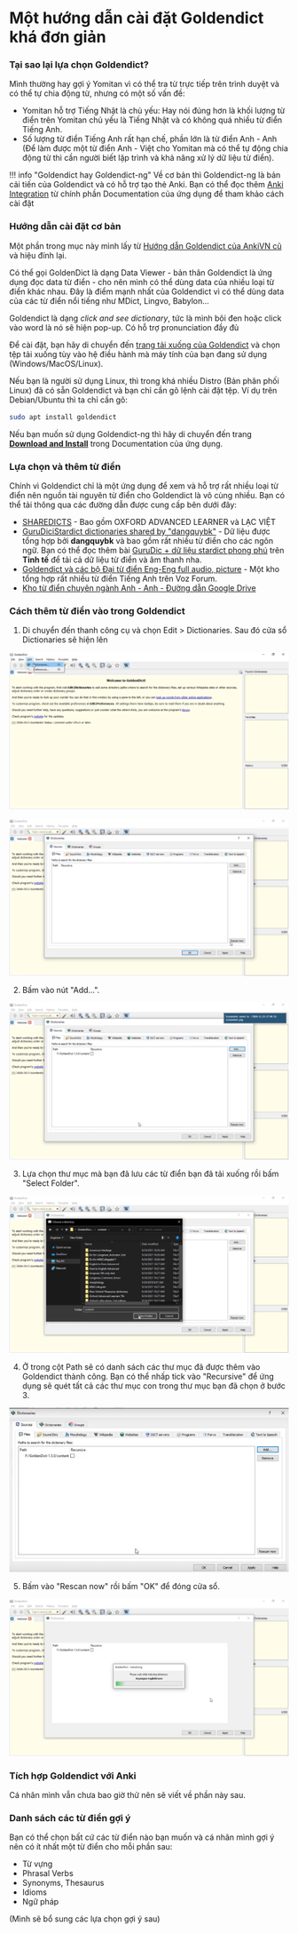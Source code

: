 # Một hướng dẫn cài đặt Goldendict khá đơn giản

### Tại sao lại lựa chọn Goldendict?
Mình thường hay gợi ý Yomitan vì có thể tra từ trực tiếp trên trình duyệt và có thể tự chia động từ, nhưng có một số vấn đề:

- Yomitan hỗ trợ Tiếng Nhật là chủ yếu: Hay nói đúng hơn là khối lượng từ điển trên Yomitan chủ yếu là Tiếng Nhật và có không quá nhiều từ điển Tiếng Anh.
- Số lượng từ điển Tiếng Anh rất hạn chế, phần lớn là từ điển Anh - Anh (Để làm được một từ điển Anh - Việt cho Yomitan mà có thể tự động chia động từ thì cần người biết lập trình và khả năng xử lý dữ liệu từ điển).

!!! info "Goldendict hay Goldendict-ng"
    Về cơ bản thì Goldendict-ng là bản cải tiến của Goldendict và có hỗ trợ tạo thẻ Anki. Bạn có thể đọc thêm [Anki Integration](https://xiaoyifang.github.io/goldendict-ng/topic_anki/) từ chính phần Documentation của ứng dụng để tham khảo cách cài đặt

### Hướng dẫn cài đặt cơ bản
Một phần trong mục này mình lấy từ [Hướng dẫn Goldendict của AnkiVN cũ](https://ankivn.blogspot.com/2020/09/goldendict.html) và hiệu đính lại.

Có thể gọi GoldenDict là dạng Data Viewer - bản thân Goldendict là ứng dụng đọc data từ điển - cho nên mình có thể dùng data của nhiều loại từ điển khác nhau. Đây là điểm mạnh nhất của Goldendict vì có thể dùng data của các từ điển nổi tiếng như MDict, Lingvo, Babylon...

Goldendict là dạng _click and see dictionary_, tức là mình bôi đen hoặc click vào word là nó sẽ hiện pop-up. Có hỗ trợ pronunciation đầy đủ

Để cài đặt, bạn hãy di chuyển đến [trang tải xuống của Goldendict](http://www.goldendict.org/download.php) và chọn tệp tải xuống tùy vào hệ điều hành mà máy tính của bạn đang sử dụng (Windows/MacOS/Linux).

Nếu bạn là người sử dụng Linux, thì trong khá nhiều Distro (Bản phân phối Linux) đã có sẵn Goldendict và bạn chỉ cần gõ lệnh cài đặt tệp. Ví dụ trên Debian/Ubuntu thì ta chỉ cần gõ:

```bash
sudo apt install goldendict
```    

Nếu bạn muốn sử dụng Goldendict-ng thì hãy di chuyển đến trang [**Download and Install**](https://xiaoyifang.github.io/goldendict-ng/install/) trong Documentation của ứng dụng.

### Lựa chọn và thêm từ điển
Chính vì Goldendict chỉ là một ứng dụng để xem và hỗ trợ rất nhiều loại từ điển nên nguồn tài nguyên từ điển cho Goldendict là vô cùng nhiều. Bạn có thể tải thông qua các đường dẫn được cung cấp bên dưới đây:

- [SHAREDICTS](https://onedrive.live.com/?authkey=%21AIWJ6XswS%5F1l348&id=C198D829F58B89BB%21550320&cid=C198D829F58B89BB) - Bao gồm OXFORD ADVANCED LEARNER
và LẠC VIỆT
- [GuruDiciStardict dictionaries shared by "dangquybk"](https://www.mediafire.com/?wkai7p5hs9e2m=) - Dữ liệu được tổng hợp bởi **dangquybk** và bao gồm rất nhiều từ điển cho các ngôn ngữ. Bạn có thể đọc thêm bài [GuruDic + dữ liệu stardict phong phú](https://tinhte.vn/thread/gurudic-du-lieu-stardict-phong-phu-tu-dien-da-ngon-ngu-tot-nhat-tren-ios.338525/) trên **Tinh tế** để tải cả dữ liệu từ điển và âm thanh nha.
- [Goldendict và các bộ Đại từ điển Eng-Eng full audio, picture](https://voz.vn/t/reup-goldendict-va-cac-bo-%C4%90ai-tu-%C4%91ien-eng-eng-full-audio-picture.710141/) - Một kho tổng hợp rất nhiều từ điển Tiếng Anh trên Voz Forum.
- [Kho từ điển chuyên ngành Anh - Anh - Đường dẫn Google Drive](https://drive.google.com/drive/folders/0BzrQwK2v03aKWjlsQ3NsaWJKalU?resourcekey=0-DtgqOJiVFSDI231ugoQgiQ)


### Cách thêm từ điển vào trong Goldendict

1. Di chuyển đến thanh công cụ và chọn Edit > Dictionaries. Sau đó cửa sổ Dictionaries sẽ hiện lên

![Bước 1](img/goldendict/buoc-1.png)

![Bước 2](img/goldendict/buoc-2.png)

2. Bấm vào nút "Add...".

![Bước 3](img/goldendict/buoc3-1.png)

3. Lựa chọn thư mục mà bạn đã lưu các từ điển bạn đã tải xuống rồi bấm "Select Folder".

![Bước 4](img/goldendict/buoc3-2.png)

4. Ở trong cột Path sẽ có danh sách các thư mục đã được thêm vào Goldendict thành công. Bạn có thể nhấp tick vào "Recursive" để ứng dụng sẽ quét tất cả các thư mục con trong thư mục bạn đã chọn ở bước 3.

![Bước 4](img/goldendict/buoc-4.png)


5. Bấm vào "Rescan now" rồi bấm "OK" để đóng cửa sổ.
 
![Bước 5](img/goldendict/buoc-5.png)

### Tích hợp Goldendict với Anki
Cá nhân mình vẫn chưa bao giờ thử nên sẽ viết về phần này sau.

### Danh sách các từ điển gợi ý
Bạn có thể chọn bất cứ các từ điển nào bạn muốn và cá nhân mình gợi ý nên có ít nhất một từ điển cho mỗi phần sau:

- Từ vựng
- Phrasal Verbs
- Synonyms, Thesaurus
- Idioms
- Ngữ pháp

(Mình sẽ bổ sung các lựa chọn gợi ý sau)